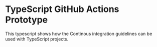 # TypeScript GitHub Actions Prototype

This typescript shows how the Continous integration guidelines can be used with TypeScript projects.


